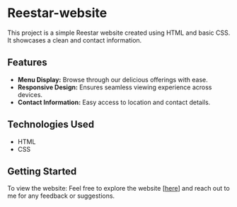 # Reestar-website

This project is a simple Reestar website created using HTML and basic CSS. It showcases a clean and contact information.

## Features

- **Menu Display:** Browse through our delicious offerings with ease.
- **Responsive Design:** Ensures seamless viewing experience across devices.
- **Contact Information:** Easy access to location and contact details.

## Technologies Used

- HTML
- CSS


## Getting Started

To view the website:
Feel free to explore the website [[here](https://ramanakumarb.github.io/portfolio---simple-website/index.html)] and reach out to me for any feedback or suggestions.
